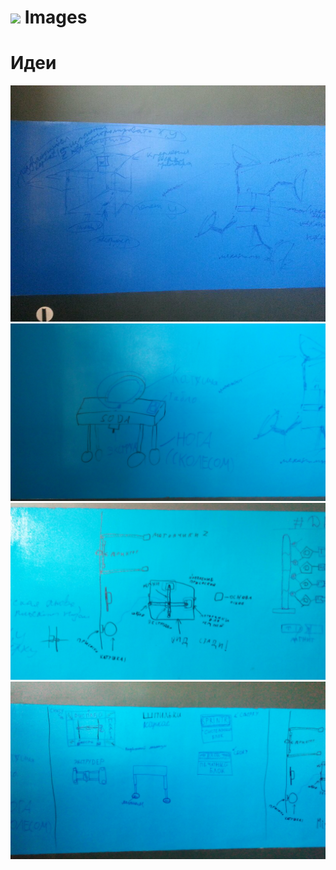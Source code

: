 ![](https://avatars0.githubusercontent.com/u/6559911?s=29) Images
====

Идеи
====

![](1398059233962.jpg)
![](IMG_20140423_125953.jpg)
![](IMG_20140423_130009.jpg)
![](IMG_20140423_155829.jpg)
